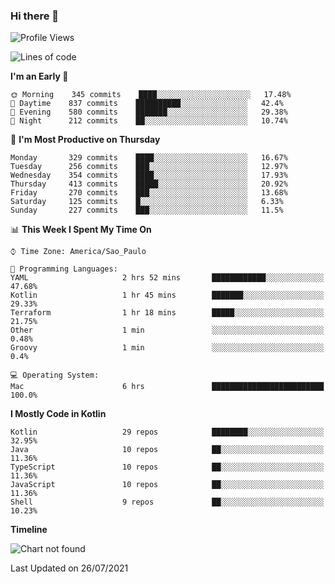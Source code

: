 ### Hi there 👋

<!--
**fernandonogueira/fernandonogueira** is a ✨ _special_ ✨ repository because its `README.md` (this file) appears on your GitHub profile.

Here are some ideas to get you started:

- 🔭 I’m currently working on ...
- 🌱 I’m currently learning ...
- 👯 I’m looking to collaborate on ...
- 🤔 I’m looking for help with ...
- 💬 Ask me about ...
- 📫 How to reach me: ...
- 😄 Pronouns: ...
- ⚡ Fun fact: ...
-->

<!--START_SECTION:waka-->
![Profile Views](http://img.shields.io/badge/Profile%20Views-1-blue)

![Lines of code](https://img.shields.io/badge/From%20Hello%20World%20I%27ve%20Written-465461%20lines%20of%20code-blue)

**I'm an Early 🐤** 

```text
🌞 Morning    345 commits    ████░░░░░░░░░░░░░░░░░░░░░   17.48% 
🌆 Daytime    837 commits    ██████████░░░░░░░░░░░░░░░   42.4% 
🌃 Evening    580 commits    ███████░░░░░░░░░░░░░░░░░░   29.38% 
🌙 Night      212 commits    ██░░░░░░░░░░░░░░░░░░░░░░░   10.74%

```
📅 **I'm Most Productive on Thursday** 

```text
Monday       329 commits    ████░░░░░░░░░░░░░░░░░░░░░   16.67% 
Tuesday      256 commits    ███░░░░░░░░░░░░░░░░░░░░░░   12.97% 
Wednesday    354 commits    ████░░░░░░░░░░░░░░░░░░░░░   17.93% 
Thursday     413 commits    █████░░░░░░░░░░░░░░░░░░░░   20.92% 
Friday       270 commits    ███░░░░░░░░░░░░░░░░░░░░░░   13.68% 
Saturday     125 commits    █░░░░░░░░░░░░░░░░░░░░░░░░   6.33% 
Sunday       227 commits    ███░░░░░░░░░░░░░░░░░░░░░░   11.5%

```


📊 **This Week I Spent My Time On** 

```text
⌚︎ Time Zone: America/Sao_Paulo

💬 Programming Languages: 
YAML                     2 hrs 52 mins       ████████████░░░░░░░░░░░░░   47.68% 
Kotlin                   1 hr 45 mins        ███████░░░░░░░░░░░░░░░░░░   29.33% 
Terraform                1 hr 18 mins        █████░░░░░░░░░░░░░░░░░░░░   21.75% 
Other                    1 min               ░░░░░░░░░░░░░░░░░░░░░░░░░   0.48% 
Groovy                   1 min               ░░░░░░░░░░░░░░░░░░░░░░░░░   0.4%

💻 Operating System: 
Mac                      6 hrs               █████████████████████████   100.0%

```

**I Mostly Code in Kotlin** 

```text
Kotlin                   29 repos            ████████░░░░░░░░░░░░░░░░░   32.95% 
Java                     10 repos            ██░░░░░░░░░░░░░░░░░░░░░░░   11.36% 
TypeScript               10 repos            ██░░░░░░░░░░░░░░░░░░░░░░░   11.36% 
JavaScript               10 repos            ██░░░░░░░░░░░░░░░░░░░░░░░   11.36% 
Shell                    9 repos             ██░░░░░░░░░░░░░░░░░░░░░░░   10.23%

```


**Timeline**

![Chart not found](https://raw.githubusercontent.com/fernandonogueira/fernandonogueira/master/charts/bar_graph.png) 


 Last Updated on 26/07/2021
<!--END_SECTION:waka-->
